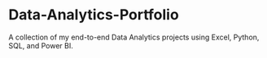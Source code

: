 # Data-Analytics-Portfolio
A collection of my end-to-end Data Analytics projects using Excel, Python, SQL, and Power BI.

